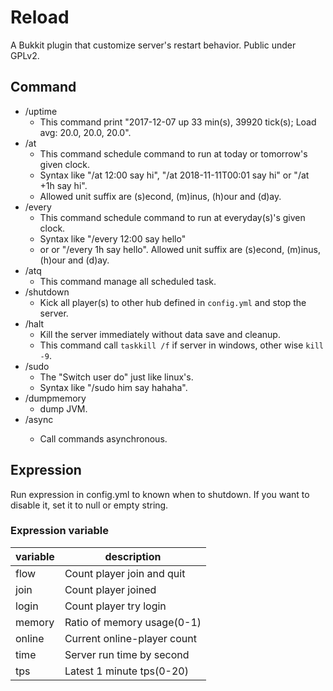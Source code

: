# Reload
A Bukkit plugin that customize server's restart behavior. Public under GPLv2.

## Command
- /uptime
  - This command print "2017-12-07 up 33 min(s), 39920 tick(s); Load avg: 20.0, 20.0, 20.0".
- /at
  - This command schedule command to run at today or tomorrow's given clock.
  - Syntax like "/at 12:00 say hi", "/at 2018-11-11T00:01 say hi" or "/at +1h say hi".
  - Allowed unit suffix are (s)econd, (m)inus, (h)our and (d)ay.
- /every
  - This command schedule command to run at everyday(s)'s given clock.
  - Syntax like "/every 12:00 say hello"
  - or or "/every 1h say hello". Allowed unit suffix are (s)econd, (m)inus, (h)our and (d)ay.
- /atq
  - This command manage all scheduled task.
- /shutdown
  - Kick all player(s) to other hub defined in `config.yml` and stop the server.
- /halt
  - Kill the server immediately without data save and cleanup.
  - This command call `taskkill /f` if server in windows, other wise `kill -9`.
- /sudo
  - The "Switch user do" just like linux's.
  - Syntax like "/sudo him say hahaha".
- /dumpmemory
  - dump JVM.
- /async <commands>
  - Call commands asynchronous.

## Expression
Run expression in config.yml to known when to shutdown. If you want to disable it, set it to null or empty string. 

### Expression variable
| variable | description |
|----------|-------------|
| flow     | Count player join and quit  |
| join     | Count player joined         |
| login    | Count player try login      |
| memory   | Ratio of memory usage(0-1)  |
| online   | Current online-player count |
| time     | Server run time by second   |
| tps      | Latest 1 minute tps(0-20)   |

